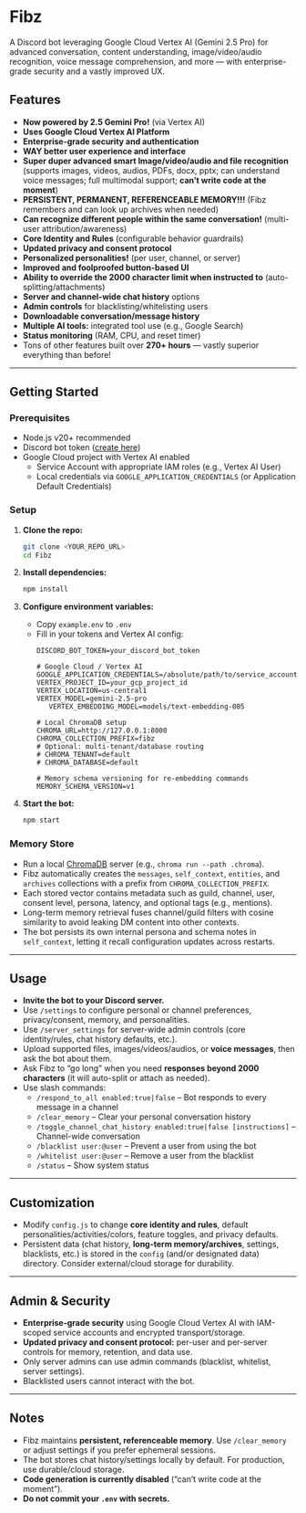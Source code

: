 # Fibz

A Discord bot leveraging Google Cloud Vertex AI (Gemini 2.5 Pro) for advanced conversation, content understanding, image/video/audio recognition, voice message comprehension, and more — with enterprise-grade security and a vastly improved UX.

## Features

- **Now powered by 2.5 Gemini Pro!** (via Vertex AI)
- **Uses Google Cloud Vertex AI Platform**
- **Enterprise-grade security and authentication**
- **WAY better user experience and interface**
- **Super duper advanced smart Image/video/audio and file recognition** (supports images, videos, audios, PDFs, docx, pptx; can understand voice messages; full multimodal support; **can’t write code at the moment**)
- **PERSISTENT, PERMANENT, REFERENCEABLE MEMORY!!!** (Fibz remembers and can look up archives when needed)
- **Can recognize different people within the same conversation!** (multi-user attribution/awareness)
- **Core Identity and Rules** (configurable behavior guardrails)
- **Updated privacy and consent protocol**
- **Personalized personalities!** (per user, channel, or server)
- **Improved and foolproofed button-based UI**
- **Ability to override the 2000 character limit when instructed to** (auto-splitting/attachments)
- **Server and channel-wide chat history** options
- **Admin controls** for blacklisting/whitelisting users
- **Downloadable conversation/message history**
- **Multiple AI tools:** integrated tool use (e.g., Google Search)
- **Status monitoring** (RAM, CPU, and reset timer)
- Tons of other features built over **270+ hours** — vastly superior everything than before!

---

## Getting Started

### Prerequisites

- Node.js v20+ recommended
- Discord bot token ([create here](https://discord.com/developers/applications))
- Google Cloud project with Vertex AI enabled  
  - Service Account with appropriate IAM roles (e.g., Vertex AI User)  
  - Local credentials via `GOOGLE_APPLICATION_CREDENTIALS` (or Application Default Credentials)

### Setup

1. **Clone the repo:**
    ```bash
    git clone <YOUR_REPO_URL>
    cd Fibz
    ```

2. **Install dependencies:**
    ```bash
    npm install
    ```

3. **Configure environment variables:**
    - Copy `example.env` to `.env`
    - Fill in your tokens and Vertex AI config:
      ```
      DISCORD_BOT_TOKEN=your_discord_bot_token

      # Google Cloud / Vertex AI
      GOOGLE_APPLICATION_CREDENTIALS=/absolute/path/to/service_account.json
      VERTEX_PROJECT_ID=your_gcp_project_id
      VERTEX_LOCATION=us-central1
      VERTEX_MODEL=gemini-2.5-pro
         VERTEX_EMBEDDING_MODEL=models/text-embedding-005

      # Local ChromaDB setup
      CHROMA_URL=http://127.0.0.1:8000
      CHROMA_COLLECTION_PREFIX=fibz
      # Optional: multi-tenant/database routing
      # CHROMA_TENANT=default
      # CHROMA_DATABASE=default

      # Memory schema versioning for re-embedding commands
      MEMORY_SCHEMA_VERSION=v1
      ```

4. **Start the bot:**
    ```bash
    npm start
    ```

### Memory Store

- Run a local [ChromaDB](https://www.trychroma.com/) server (e.g., `chroma run --path .chroma`).
- Fibz automatically creates the `messages`, `self_context`, `entities`, and `archives` collections with a prefix from `CHROMA_COLLECTION_PREFIX`.
- Each stored vector contains metadata such as guild, channel, user, consent level, persona, latency, and optional tags (e.g., mentions).
- Long-term memory retrieval fuses channel/guild filters with cosine similarity to avoid leaking DM content into other contexts.
- The bot persists its own internal persona and schema notes in `self_context`, letting it recall configuration updates across restarts.

---

## Usage

- **Invite the bot to your Discord server.**
- Use `/settings` to configure personal or channel preferences, privacy/consent, memory, and personalities.
- Use `/server_settings` for server-wide admin controls (core identity/rules, chat history defaults, etc.).
- Upload supported files, images/videos/audios, or **voice messages**, then ask the bot about them.
- Ask Fibz to “go long” when you need **responses beyond 2000 characters** (it will auto-split or attach as needed).
- Use slash commands:
    - `/respond_to_all enabled:true|false` – Bot responds to every message in a channel
    - `/clear_memory` – Clear your personal conversation history
    - `/toggle_channel_chat_history enabled:true|false [instructions]` – Channel-wide conversation
    - `/blacklist user:@user` – Prevent a user from using the bot
    - `/whitelist user:@user` – Remove a user from the blacklist
    - `/status` – Show system status

---

## Customization

- Modify `config.js` to change **core identity and rules**, default personalities/activities/colors, feature toggles, and privacy defaults.
- Persistent data (chat history, **long-term memory/archives**, settings, blacklists, etc.) is stored in the `config` (and/or designated data) directory. Consider external/cloud storage for durability.

---

## Admin & Security

- **Enterprise-grade security** using Google Cloud Vertex AI with IAM-scoped service accounts and encrypted transport/storage.
- **Updated privacy and consent protocol:** per-user and per-server controls for memory, retention, and data use.
- Only server admins can use admin commands (blacklist, whitelist, server settings).
- Blacklisted users cannot interact with the bot.

---

## Notes

- Fibz maintains **persistent, referenceable memory**. Use `/clear_memory` or adjust settings if you prefer ephemeral sessions.
- The bot stores chat history/settings locally by default. For production, use durable/cloud storage.
- **Code generation is currently disabled** (“can’t write code at the moment”).
- **Do not commit your `.env` with secrets.**
